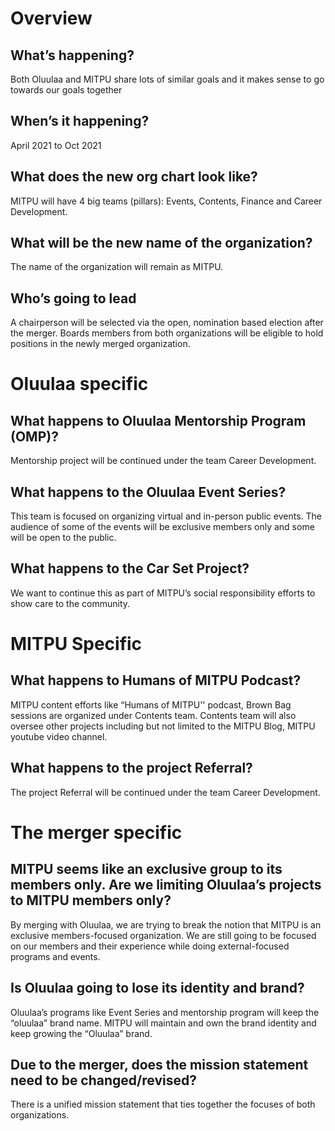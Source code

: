 <h1>Overview</h1>

<h2>What’s happening?</h2>
Both Oluulaa and MITPU share lots of similar goals and it makes sense to go towards our goals together

<h2>When’s it happening?</h2>
April 2021 to Oct 2021

<h2>What does the new org chart look like?</h2>
MITPU will have 4 big teams (pillars): Events, Contents, Finance and Career Development.

<h2>What will be the new name of the organization?</h2>
The name of the organization will remain as MITPU.

<h2>Who’s going to lead </h2>
A chairperson will be selected via the open, nomination based election after the merger.
Boards members from both organizations will be eligible to hold positions in the newly merged organization.

<h1>Oluulaa specific</h1>

<h2>What happens to Oluulaa Mentorship Program (OMP)?</h2>
Mentorship project will be continued under the team Career Development.

<h2>What happens to the Oluulaa Event Series?</h2>
This team is focused on organizing virtual and in-person public events. The audience of some of the events will be exclusive members only and some will be open to the public. 

<h2>What happens to the Car Set Project?</h2>
We want to continue this as part of MITPU’s social responsibility efforts to show care to the community. 

<h1>MITPU Specific</h1>

<h2>What happens to Humans of MITPU Podcast?</h2>
MITPU content efforts like “Humans of MITPU'' podcast, Brown Bag sessions are organized under Contents team. Contents team will also oversee other projects including but not limited to the MITPU Blog, MITPU youtube video channel.

<h2>What happens to the project Referral?</h2>
The project Referral will be continued under the team Career Development.

<h1>The merger specific</h1>

<h2>MITPU seems like an exclusive group to its members only. Are we limiting Oluulaa’s projects to MITPU members only?</h2>
By merging with Oluulaa, we are trying to break the notion that MITPU is an exclusive members-focused organization. We are still going to be focused on our members and their experience while doing external-focused programs and events. 

<h2>Is Oluulaa going to lose its identity and brand?</h2>
Oluulaa’s programs like Event Series and mentorship program will keep the “oluulaa” brand name. MITPU will maintain and own the brand identity and keep growing the “Oluulaa” brand.

<h2>Due to the merger, does the mission statement need to be changed/revised?</h2>
There is a unified mission statement that ties together the focuses of both organizations. 
